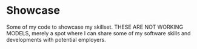 # Showcase
Some of my code to showcase my skillset. THESE ARE NOT WORKING MODELS, merely a spot where I can share some of my software skills and developments with potential employers.
